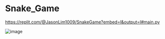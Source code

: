 # Snake_Game

https://replit.com/@JasonLim1009/SnakeGame?embed=l&output=l#main.py

![image](https://user-images.githubusercontent.com/107684179/202396771-b05a3592-90e1-4442-a269-706824c624af.png)

